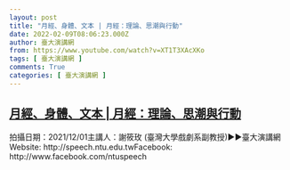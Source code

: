 ```yaml
---
layout: post
title: "月經、身體、文本 | 月經：理論、思潮與行動"
date: 2022-02-09T08:06:23.000Z
author: 臺大演講網
from: https://www.youtube.com/watch?v=XT1T3XAcXKo
tags: [ 臺大演講網 ]
comments: True
categories: [ 臺大演講網 ]
---
```

<!--1644393983000-->
[月經、身體、文本 | 月經：理論、思潮與行動](https://www.youtube.com/watch?v=XT1T3XAcXKo)
------

<div>
拍攝日期：2021/12/01主講人：謝筱玫 (臺灣大學戲劇系副教授)►►臺大演講網Website: http://speech.ntu.edu.twFacebook: http://www.facebook.com/ntuspeech
</div>
